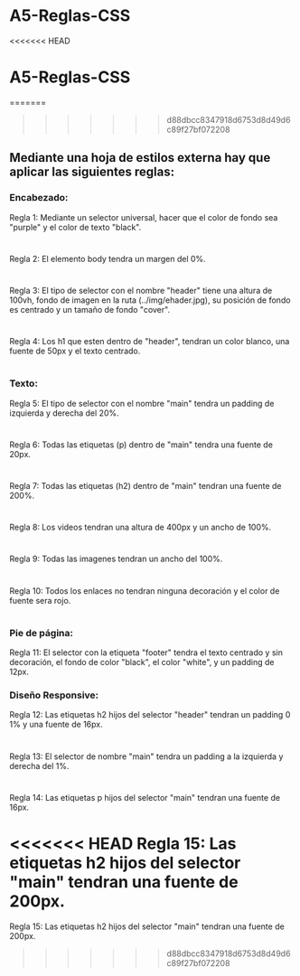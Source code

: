 # A5-Reglas-CSS
<<<<<<< HEAD
# A5-Reglas-CSS
=======
>>>>>>> d88dbcc8347918d6753d8d49d6c89f27bf072208
## Mediante una hoja de estilos externa hay que aplicar las siguientes reglas:
### Encabezado:
Regla 1: Mediante un selector universal, hacer que el color de fondo sea "purple" y el color de texto "black".
#
Regla 2: El elemento body tendra un margen del 0%.
#
Regla 3: El tipo de selector con el nombre "header" tiene una altura de 100vh, fondo de imagen en la ruta (../img/ehader.jpg), su posición de fondo es centrado y un tamaño de fondo "cover".
#
Regla 4: Los h1 que esten dentro de "header", tendran un color blanco, una fuente de 50px y el texto centrado.
#
### Texto:
Regla 5: El tipo de selector con el nombre "main" tendra un padding de izquierda y derecha del 20%.
#
Regla 6: Todas las etiquetas (p) dentro de "main" tendra una fuente de 20px.
#
Regla 7: Todas las etiquetas (h2) dentro de "main" tendran una fuente de 200%.
#
Regla 8: Los videos tendran una altura de 400px y un ancho de 100%.
#
Regla 9: Todas las imagenes tendran un ancho del 100%.
#
Regla 10: Todos los enlaces no tendran ninguna decoración y el color de fuente sera rojo.
#
### Pie de página:
Regla 11: El selector con la etiqueta "footer" tendra el texto centrado y sin decoración, el fondo de color "black", el color "white", y un padding de 12px.
### Diseño Responsive:
Regla 12: Las etiquetas h2 hijos del selector "header" tendran un padding 0 1% y una fuente de 16px.
#
Regla 13: El selector de nombre "main" tendra un padding a la izquierda y derecha del 1%.
#
Regla 14: Las etiquetas p hijos del selector "main" tendran una fuente de 16px.
#
<<<<<<< HEAD
Regla 15: Las etiquetas h2 hijos del selector "main" tendran una fuente de 200px.
=======
Regla 15: Las etiquetas h2 hijos del selector "main" tendran una fuente de 200px.
>>>>>>> d88dbcc8347918d6753d8d49d6c89f27bf072208
